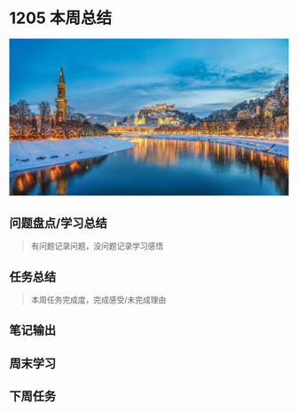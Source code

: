 
# 1205 本周总结

![](./bg-imgs/1205.jpg)

## 问题盘点/学习总结

> 有问题记录问题，没问题记录学习感悟


## 任务总结
> 本周任务完成度，完成感受/未完成理由

## 笔记输出


## 周末学习

## 下周任务